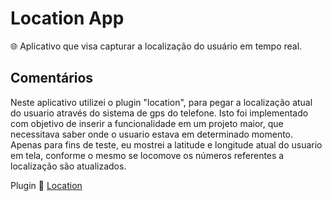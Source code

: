 # Location App
:globe_with_meridians: Aplicativo que visa capturar a localização do usuário em tempo real.

## Comentários

Neste aplicativo utilizei o plugin "location", para pegar a localização atual do usuario através do sistema de gps do telefone. Isto foi implementado com objetivo de inserir a funcionalidade em um projeto maior, que necessitava saber onde o usuario estava em determinado momento. Apenas para fins de teste, eu mostrei a latitude e longitude atual do usuario em tela, conforme o mesmo se locomove os números referentes a localização são atualizados.

Plugin 🔗 [Location](https://pub.dev/packages/location)
